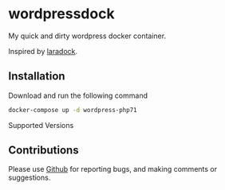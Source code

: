 # wordpressdock

My quick and dirty wordpress docker container.

Inspired by [laradock](https://github.com/laradock/laradock).

## Installation

Download and run the following command

```sh
docker-compose up -d wordpress-php71
```

Supported Versions

## Contributions

Please use [Github](https://github.com/darthsoup/wordpressdock) for reporting bugs, and making comments or suggestions.
